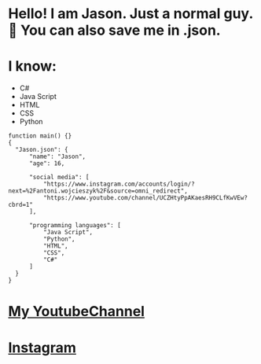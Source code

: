 # Hello! I am Jason. Just a normal guy. 👀 You can also save me in .json.

# I know:
 - C# 
 - Java Script
 - HTML 
 - CSS 
 - Python

  ```
 function main() {}
  {
    "Jason.json": {
        "name": "Jason",
        "age": 16,
        
        "social media": [
            "https://www.instagram.com/accounts/login/?next=%2Fantoni.wojcieszyk%2F&source=omni_redirect",
            "https://www.youtube.com/channel/UCZHtyPpAKaesRH9CLfKwVEw?cbrd=1"
        ],

        "programming languages": [
            "Java Script",
            "Python",
            "HTML",
            "CSS",
            "C#"
        ]
    }
}
 ```


# [My YoutubeChannel](https://www.youtube.com/channel/UCZHtyPpAKaesRH9CLfKwVEw)

# [Instagram](https://www.instagram.com/antoni.wojcieszyk/)
